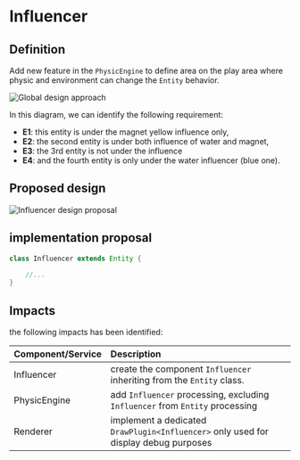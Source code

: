 # Influencer

## Definition

Add new feature in the `PhysicEngine` to define area on the play area where physic and environment can change
the `Entity` behavior.

![Global design approach](https://docs.google.com/drawings/d/e/2PACX-1vQJy--ocFFsoZ7Cpf2ubgdrUmBHITdL90OU4UzqHp5puvzv9Az7Bc-DeLlyrVUfcnqWnwD44_sFZgiE/pub?w=400&h=270)

In this diagram, we can identify the following requirement:

- **E1**: this entity is under the magnet yellow influence only,
- **E2**: the second entity is under both influence of water and magnet,
- **E3**: the 3rd entity is not under the influence
- **E4**: and the fourth entity is only under the water influencer (blue one).

## Proposed design

![Influencer design proposal](http://www.plantuml.com/plantuml/png/PP2_JiGm38TtFuLvW5iOAtIwuHYGO49YJrFtOYb_giI1GwZlJgBc89JD_Yp__2Md92fATXRkn90ZNAnY3zggbF3H2yidVW4UaAS1RV2NMdlbQC1NYRprIqWi7Fo0RwGbnFjpfUzaWoxxV-a7Js86F8SyMgh045-CzCILstq_XwYfa6TEyd3BEjR96Ax5mwY5O8Kc_QA48YkxQUzL9_AfEdNnLDQ4zOxEaVNsfiRMbl_aPvl9Quf8Lo4_zVy4AxJcS3Z-g0peMWLWUA8-mv6OK3B-3PGKwJ4BjLcxibkudVZ5S2fEsTbl)

## implementation proposal

```java
class Influencer extends Entity {

    //...
}
```

## Impacts

the following impacts has been identified:

| Component/Service | Description                                                                         |
|:------------------|:------------------------------------------------------------------------------------|
| Influencer        | create the component `Influencer` inheriting from the `Entity` class.               |
| PhysicEngine      | add `Influencer` processing, excluding `Influencer` from `Entity` processing        |
| Renderer          | implement a dedicated `DrawPlugin<Influencer>` only used for display debug purposes |


